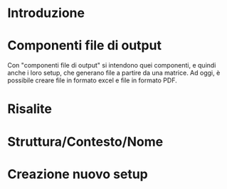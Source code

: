 # Introduzione

# Componenti file di output

Con "componenti file di output" si intendono quei componenti, e quindi anche i loro setup, che generano file a partire da una matrice. Ad oggi, è possibile creare file in formato excel e file in formato PDF.

# Risalite

# Struttura/Contesto/Nome

# Creazione nuovo setup

